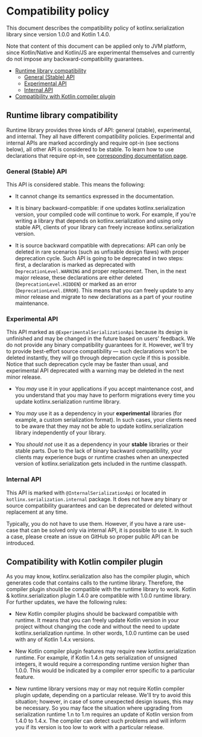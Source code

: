# Compatibility policy

This document describes the compatibility policy of kotlinx.serialization library since version 1.0.0 and Kotlin 1.4.0.

Note that content of this document can be applied only to JVM platform,
since Kotlin/Native and Kotlin/JS are experimental themselves and currently do not impose any backward-compatibility guarantees.

- [Runtime library compatibility](#runtime-library-compatibility)
  * [General (Stable) API](#general-stable-api)
  * [Experimental API](#experimental-api)
  * [Internal API](#internal-api)
- [Compatibility with Kotlin compiler plugin](#compatibility-with-kotlin-compiler-plugin)

## Runtime library compatibility

Runtime library provides three kinds of API: general (stable), experimental, and internal.
They all have different compatibility policies.
Experimental and internal APIs are marked accordingly and require opt-in (see sections below), all other API
is considered to be stable.
To learn how to use declarations that require opt-in, see [corresponding documentation page](https://kotlinlang.org/docs/reference/opt-in-requirements.html#non-propagating-use).

### General (Stable) API

This API is considered stable. This means the following:

* It cannot change its semantics expressed in the documentation.

* It is binary backward-compatible: if one updates kotlinx.serialization version, your compiled code will continue to work.
For example, if you're writing a library that depends on kotlinx.serialization and using only stable API,
clients of your library can freely increase kotlinx.serialization version.

* It is source backward compatible with deprecations:
API can only be deleted in rare scenarios (such as unfixable design flaws) with proper deprecation cycle.
Such API is going to be deprecated in two steps:
first, a declaration is marked as deprecated with `DeprecationLevel.WARNING` and proper replacement.
Then, in the next major release, these declarations are either deleted (`DeprecationLevel.HIDDEN`)
or marked as an error (`DeprecationLevel.ERROR`).
This means that you can freely update to any minor release and migrate to new declarations as a part of your routine maintenance.

### Experimental API

This API marked as `@ExperimentalSerializationApi` because its design is unfinished and may be changed in the future based on users' feedback.
We do not provide any binary compatibility guarantees for it.
However, we'll try to provide best-effort source compatibility — such declarations won't be deleted instantly,
they will go through deprecation cycle if this is possible. Notice that such deprecation cycle may be faster than usual,
and experimental API deprecated with a warning may be deleted in the next minor release.

* You _may_ use it in your applications if you accept maintenance cost, and you understand that you
may have to perform migrations every time you update kotlinx.serialization runtime library.

* You _may_ use it as a dependency in your **experimental** libraries (for example, a custom serialization format).
In such cases, your clients need to be aware that they may not be able to update kotlinx.serialization library independently of your library.

* You _should not_ use it as a dependency in your **stable** libraries or their stable parts.
Due to the lack of binary backward compatibility, your clients may experience bugs
or runtime crashes when an unexpected version of kotlinx.serialization gets included in the runtime classpath.

### Internal API

This API is marked with `@InternalSerializationApi` or located in `kotlinx.serialization.internal` package.
It does not have any binary or source compatibility guarantees and can be deprecated or deleted without replacement at any time.

Typically, you do not have to use them. However,
if you have a rare use-case that can be solved only via internal API, it is possible to use it.
In such a case, please create an issue on GitHub so proper public API can be introduced.

## Compatibility with Kotlin compiler plugin

As you may know, kotlinx.serialization also has the compiler plugin, which generates code that contains calls to the runtime library.
Therefore, the compiler plugin should be compatible with the runtime library to work.
Kotlin & kotlinx.serialization plugin 1.4.0 are compatible with 1.0.0 runtime library.
For further updates, we have the following rules:

* New Kotlin compiler plugins should be backward compatible with runtime.
It means that you can freely update Kotlin version in your project without changing the code
and without the need to update kotlinx.serialization runtime.
In other words, 1.0.0 runtime can be used with any of Kotlin 1.4.x versions.

* New Kotlin compiler plugin features may require new kotlinx.serialization runtime.
For example, if Kotlin 1.4.n gets serialization of unsigned integers,
it would require a corresponding runtime version higher than 1.0.0.
This would be indicated by a compiler error specific to a particular feature.

* New runtime library versions may or may not require Kotlin compiler plugin update,
depending on a particular release.
We'll try to avoid this situation; however, in case of some unexpected design issues, this may be necessary.
So you may face the situation where upgrading from serialization runtime 1.n to 1.m requires an update of Kotlin version from 1.4.0 to 1.4.x.
The compiler can detect such problems and will inform you if its version is too low to work with a
particular release.